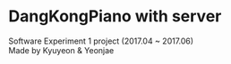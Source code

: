 # DangKongPiano with server
Software Experiment 1 project (2017.04 ~ 2017.06)    
Made by Kyuyeon & Yeonjae
